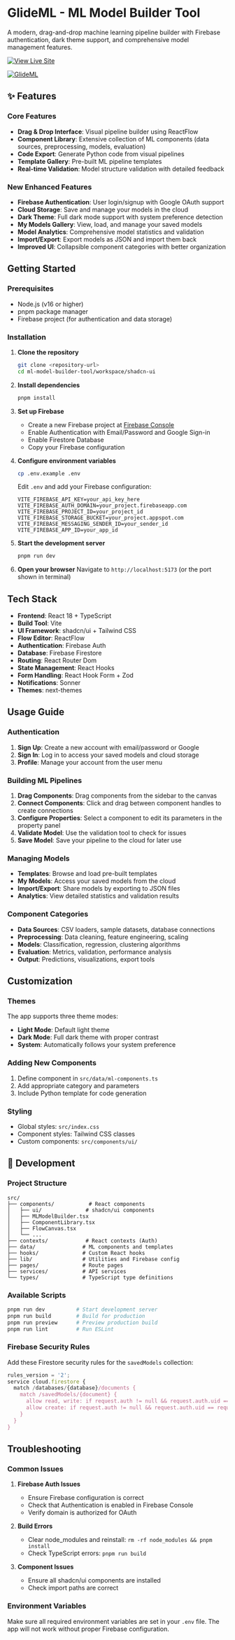 # GlideML - ML Model Builder Tool

A modern, drag-and-drop machine learning pipeline builder with Firebase authentication, dark theme support, and comprehensive model management features.
<p align="left">
   <a href="https://glideml.vercel.app/" target="_blank" rel="noopener noreferrer">
      <img src="https://img.shields.io/badge/View%20Live%20Site-GlideML-blueviolet?style=for-the-badge&logo=vercel" alt="View Live Site" />
   </a>
</p>

[![GlideML](/snips/home.png)](https://glideml.vercel.app/)

## ✨ Features

### Core Features
- **Drag & Drop Interface**: Visual pipeline builder using ReactFlow
- **Component Library**: Extensive collection of ML components (data sources, preprocessing, models, evaluation)
- **Code Export**: Generate Python code from visual pipelines
- **Template Gallery**: Pre-built ML pipeline templates
- **Real-time Validation**: Model structure validation with detailed feedback

### New Enhanced Features
- **Firebase Authentication**: User login/signup with Google OAuth support
- **Cloud Storage**: Save and manage your models in the cloud
- **Dark Theme**: Full dark mode support with system preference detection
- **My Models Gallery**: View, load, and manage your saved models
- **Model Analytics**: Comprehensive model statistics and validation
- **Import/Export**: Export models as JSON and import them back
- **Improved UI**: Collapsible component categories with better organization

## Getting Started

### Prerequisites
- Node.js (v16 or higher)
- pnpm package manager
- Firebase project (for authentication and data storage)

### Installation

1. **Clone the repository**
   ```bash
   git clone <repository-url>
   cd ml-model-builder-tool/workspace/shadcn-ui
   ```

2. **Install dependencies**
   ```bash
   pnpm install
   ```

3. **Set up Firebase**
   - Create a new Firebase project at [Firebase Console](https://console.firebase.google.com/)
   - Enable Authentication with Email/Password and Google Sign-in
   - Enable Firestore Database
   - Copy your Firebase configuration

4. **Configure environment variables**
   ```bash
   cp .env.example .env
   ```
   
   Edit `.env` and add your Firebase configuration:
   ```env
   VITE_FIREBASE_API_KEY=your_api_key_here
   VITE_FIREBASE_AUTH_DOMAIN=your_project.firebaseapp.com
   VITE_FIREBASE_PROJECT_ID=your_project_id
   VITE_FIREBASE_STORAGE_BUCKET=your_project.appspot.com
   VITE_FIREBASE_MESSAGING_SENDER_ID=your_sender_id
   VITE_FIREBASE_APP_ID=your_app_id
   ```

5. **Start the development server**
   ```bash
   pnpm run dev
   ```

6. **Open your browser**
   Navigate to `http://localhost:5173` (or the port shown in terminal)

##  Tech Stack

- **Frontend**: React 18 + TypeScript
- **Build Tool**: Vite
- **UI Framework**: shadcn/ui + Tailwind CSS
- **Flow Editor**: ReactFlow
- **Authentication**: Firebase Auth
- **Database**: Firebase Firestore
- **Routing**: React Router Dom
- **State Management**: React Hooks
- **Form Handling**: React Hook Form + Zod
- **Notifications**: Sonner
- **Themes**: next-themes

##  Usage Guide

### Authentication
1. **Sign Up**: Create a new account with email/password or Google
2. **Sign In**: Log in to access your saved models and cloud storage
3. **Profile**: Manage your account from the user menu

### Building ML Pipelines
1. **Drag Components**: Drag components from the sidebar to the canvas
2. **Connect Components**: Click and drag between component handles to create connections
3. **Configure Properties**: Select a component to edit its parameters in the property panel
4. **Validate Model**: Use the validation tool to check for issues
5. **Save Model**: Save your pipeline to the cloud for later use

### Managing Models
- **Templates**: Browse and load pre-built templates
- **My Models**: Access your saved models from the cloud
- **Import/Export**: Share models by exporting to JSON files
- **Analytics**: View detailed statistics and validation results

### Component Categories
- **Data Sources**: CSV loaders, sample datasets, database connections
- **Preprocessing**: Data cleaning, feature engineering, scaling
- **Models**: Classification, regression, clustering algorithms
- **Evaluation**: Metrics, validation, performance analysis
- **Output**: Predictions, visualizations, export tools

##  Customization

### Themes
The app supports three theme modes:
- **Light Mode**: Default light theme
- **Dark Mode**: Full dark theme with proper contrast
- **System**: Automatically follows your system preference

### Adding New Components
1. Define component in `src/data/ml-components.ts`
2. Add appropriate category and parameters
3. Include Python template for code generation

### Styling
- Global styles: `src/index.css`
- Component styles: Tailwind CSS classes
- Custom components: `src/components/ui/`

## 🔧 Development

### Project Structure
```
src/
├── components/           # React components
│   ├── ui/              # shadcn/ui components
│   ├── MLModelBuilder.tsx
│   ├── ComponentLibrary.tsx
│   ├── FlowCanvas.tsx
│   └── ...
├── contexts/            # React contexts (Auth)
├── data/               # ML components and templates
├── hooks/              # Custom React hooks
├── lib/                # Utilities and Firebase config
├── pages/              # Route pages
├── services/           # API services
└── types/              # TypeScript type definitions
```

### Available Scripts
```bash
pnpm run dev          # Start development server
pnpm run build        # Build for production
pnpm run preview      # Preview production build
pnpm run lint         # Run ESLint
```

### Firebase Security Rules
Add these Firestore security rules for the `savedModels` collection:
```javascript
rules_version = '2';
service cloud.firestore {
  match /databases/{database}/documents {
    match /savedModels/{document} {
      allow read, write: if request.auth != null && request.auth.uid == resource.data.userId;
      allow create: if request.auth != null && request.auth.uid == request.resource.data.userId;
    }
  }
}
```

##  Troubleshooting

### Common Issues

1. **Firebase Auth Issues**
   - Ensure Firebase configuration is correct
   - Check that Authentication is enabled in Firebase Console
   - Verify domain is authorized for OAuth

2. **Build Errors**
   - Clear node_modules and reinstall: `rm -rf node_modules && pnpm install`
   - Check TypeScript errors: `pnpm run build`

3. **Component Issues**
   - Ensure all shadcn/ui components are installed
   - Check import paths are correct

### Environment Variables
Make sure all required environment variables are set in your `.env` file. The app will not work without proper Firebase configuration.

